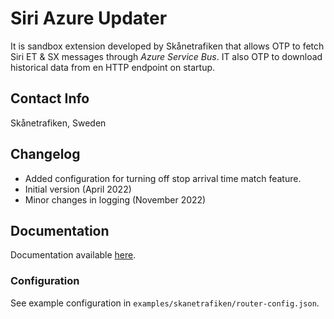 # Siri Azure Updater

It is sandbox extension developed by Skånetrafiken that allows OTP to fetch Siri ET & SX messages through *Azure Service Bus*.
IT also OTP to download historical data from en HTTP endpoint on startup.

## Contact Info

Skånetrafiken, Sweden

## Changelog
- Added configuration for turning off stop arrival time match feature. 
- Initial version (April 2022)
- Minor changes in logging (November 2022)

## Documentation

Documentation available [here](../examples/skanetrafiken/Readme.md).

### Configuration

See example configuration in `examples/skanetrafiken/router-config.json`.